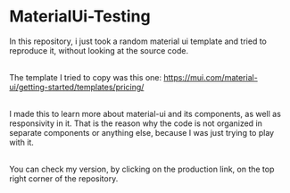 # MaterialUi-Testing

In this repository, i just took a random material ui template and tried to reproduce it, without looking at the source code. <br></br>

The template I tried to copy was this one: https://mui.com/material-ui/getting-started/templates/pricing/ <br></br>

I made this to learn more about material-ui and its components, as well as responsivity in it. That is the reason why the code is not organized in separate components or anything else, because I was just trying to play with it. <br></br>

You can check my version, by clicking on the production link, on the top right corner of the repository.
